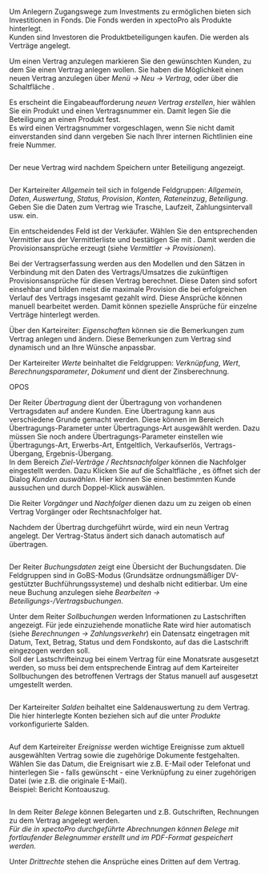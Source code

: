 <!DOCTYPE html>
<html>
<head>
<meta charset="utf-8">
<meta name="viewport" content="width=device-width, initial-scale=1.0">
<title>200_Vertrag.md</title>
<link rel="stylesheet" href="https://stackedit.io/res-min/themes/base.css" />
<script type="text/javascript" src="https://cdn.mathjax.org/mathjax/latest/MathJax.js?config=TeX-AMS_HTML"></script>
</head>
<body><div class="container"><p>Um Anlegern Zugangswege zum Investments zu ermöglichen  bieten sich Investitionen in Fonds. Die Fonds werden in xpectoPro als Produkte hinterlegt.  <br>
Kunden sind Investoren die Produktbeteiligungen kaufen. Die werden als Verträge angelegt.</p>

<p>Um einen Vertrag anzulegen markieren Sie den gewünschten Kunden, zu dem Sie einen Vertrag anlegen wollen. Sie haben die Möglichkeit einen neuen Vertrag anzulegen über <em>Menü → Neu → Vertrag</em>, oder über die Schaltfläche <img src="http://xpecto.github.io/docs/img/img_1426508800812.png" alt="" title="">.</p>

<p>Es erscheint die Eingabeaufforderung <em>neuen Vertrag erstellen</em>, hier wählen Sie ein Produkt und einen Vertragsnummer ein. Damit legen Sie die Beteiligung an einen Produkt fest.  <br>
Es wird einen Vertragsnummer vorgeschlagen, wenn Sie nicht damit einverstanden sind dann vergeben Sie nach Ihrer internen Richtlinien eine freie Nummer.</p>

<p><img src="http://xpecto.github.io/docs/img/img_1438334207283.png" alt="" title=""></p>

<p>Der neue Vertrag wird nachdem Speichern unter Beteiligung angezeigt.</p>

<p><img src="http://xpecto.github.io/docs/img/img_1438334870235.png" alt="" title=""></p>

<p>Der Karteireiter <em>Allgemein</em> teil sich in folgende Feldgruppen: <em>Allgemein</em>, <em>Daten</em>, <em>Auswertung</em>, <em>Status, Provision</em>, <em>Konten, Rateneinzug</em>,  <em>Beteiligung</em>.  <br>
Geben Sie die Daten zum Vertrag wie Trasche, Laufzeit, Zahlungsintervall usw. ein. </p>

<p>Ein entscheidendes Feld ist der Verkäufer. Wählen Sie den entsprechenden Vermittler aus der Vermittlerliste  und bestätigen Sie mit <img src="http://xpecto.github.io/docs/img/img041.png" alt="" title="">. Damit werden die Provisionsansprüche erzeugt (siehe <em>Vermittler → Provisionen</em>).</p>

<p>Bei der Vertragserfassung werden aus den Modellen und den Sätzen in Verbindung mit den Daten des Vertrags/Umsatzes die zukünftigen Provisionsansprüche  für diesen Vertrag berechnet. Diese Daten sind sofort einsehbar und bilden meist die maximale Provision die bei erfolgreichen Verlauf des Vertrags insgesamt gezahlt wird. Diese Ansprüche können manuell bearbeitet werden. Damit können spezielle Ansprüche für einzelne Verträge hinterlegt werden.</p>

<p>Über den Karteireiter: <em>Eigenschaften</em> können sie die Bemerkungen zum Vertrag anlegen und ändern.  Diese Bemerkungen zum Vertrag sind dynamisch und an Ihre Wünsche anpassbar. </p>

<p>Der Karteireiter <em>Werte</em> beinhaltet die Feldgruppen:  <em>Verknüpfung</em>, <em>Wert</em>, <em>Berechnungsparameter</em>, <em>Dokument</em> und dient der Zinsberechnung.</p>

<p>OPOS </p>

<p>Der Reiter <em>Übertragung</em> dient der Übertragung von vorhandenen Vertragsdaten auf andere Kunden. Eine Übertragung kann aus verschiedene Grunde gemacht werden. Diese können im Bereich Übertragungs-Parameter unter Übertragungs-Art ausgewählt werden. Dazu müssen Sie noch andere Übertragungs-Parameter einstellen wie Übertragungs-Art, Erwerbs-Art, Entgeltlich, Verkaufserlös, Vertrags-Übergang, Ergebnis-Übergang. <br>
In dem Bereich <em>Ziel-Verträge / Rechtsnachfolger</em> können die Nachfolger eingestellt werden. Dazu Klicken Sie auf die Schaltfläche <img src="http://xpecto.github.io/docs/img/img_1426513187688.png" alt="" title="">, es öffnet sich der Dialog <em>Kunden auswählen</em>. Hier können Sie einen bestimmten Kunde aussuchen und durch Doppel-Klick auswählen.</p>

<p>Die Reiter <em>Vorgänger</em> und <em>Nachfolger</em> dienen dazu um zu zeigen ob einen Vertrag Vorgänger oder Rechtsnachfolger hat.</p>

<p>Nachdem der Übertrag durchgeführt würde, wird ein neun Vertrag angelegt. Der Vertrag-Status ändert sich danach automatisch auf übertragen.</p>

<p><img src="http://xpecto.github.io/docs/img/img_1418993023788.png" alt="" title=""></p>

<p>Der Reiter <em>Buchungsdaten</em> zeigt eine Übersicht der Buchungsdaten. Die Feldgruppen sind in GoBS-Modus (Grundsätze ordnungsmäßiger DV-gestützter Buchführungssysteme) und deshalb nicht editierbar. Um eine neue Buchung anzulegen siehe <em>Bearbeiten → Beteiligungs-/Vertragsbuchungen.</em></p>

<p>Unter dem Reiter <em>Sollbuchungen</em> werden Informationen zu Lastschriften angezeigt. Für jede einzuziehende monatliche Rate wird hier automatisch (siehe <em>Berechnungen → Zahlungsverkehr</em>) ein Datensatz eingetragen mit Datum, Text, Betrag, Status und dem Fondskonto, auf das die Lastschrift eingezogen werden soll. <br>
Soll der Lastschrifteinzug bei einem Vertrag für eine  Monatsrate ausgesetzt werden, so muss bei dem entsprechende Eintrag auf dem Karteireiter Sollbuchungen des betroffenen Vertrags der Status manuell auf ausgesetzt umgestellt werden.</p>

<p><img src="http://xpecto.github.io/docs/img/img_1438587897527.png" alt="" title=""></p>

<p>Der Karteireiter <em>Salden</em> beihaltet eine Saldenauswertung zu dem Vertrag. Die hier hinterlegte Konten beziehen sich auf die unter <em>Produkte</em> vorkonfigurierte Salden.</p>

<p><img src="http://xpecto.github.io/docs/img/img_1438588004842.png" alt="" title=""></p>

<p>Auf dem Karteireiter <em>Ereignisse</em> werden wichtige Ereignisse zum aktuell ausgewählten Vertrag sowie die zugehörige Dokumente festgehalten. Wählen Sie das Datum, die Ereignisart wie z.B. E-Mail oder Telefonat und hinterlegen Sie - falls gewünscht - eine Verknüpfung zu einer zugehörigen Datei (wie z.B. die originale E-Mail). <br>
Beispiel: Bericht Kontoauszug.</p>

<p><img src="http://xpecto.github.io/docs/img/img_1438588077244.png" alt="" title=""></p>

<p>In dem Reiter <em>Belege</em> können Belegarten und z.B. Gutschriften, Rechnungen zu dem Vertrag angelegt werden. <br>
<em>Für die in xpectoPro durchgeführte Abrechnungen können Belege mit fortlaufender Belegnummer erstellt und im PDF-Format gespeichert werden.</em>  </p>

<p>Unter <em>Drittrechte</em> stehen die Ansprüche eines Dritten auf dem Vertrag. </p></div></body>
</html>